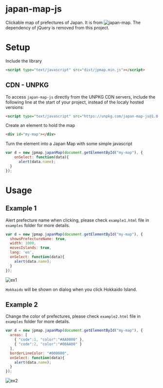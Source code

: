 # japan-map-js
Clickable map of prefectures of Japan. It is from ![japan-map](http://takemaru-hirai.github.io/japan-map/). The dependency of jQuery is removed from this project.

# Setup

Include the library

```html
<script type="text/javascript" src="dist/jpmap.min.js"></script>
```

## CDN - UNPKG
To access `japan-map-js` directly from the UNPKG CDN servers, include the following line at the start of your project, instead of the localy hosted versions:

```html
<script type="text/javascript" src="https://unpkg.com/japan-map-js@1.0.0/dist/jpmap.min.js"></script>
```

Create an element to hold the map

```html
<div id="my-map"></div>
```

Turn the element into a Japan Map with some simple javascript

```javascript
var d = new jpmap.japanMap(document.getElementById("my-map"), {
    onSelect: function(data){
      alert(data.name);
  }
});
```

# Usage

## Example 1
Alert prefecture name when clicking, please check `example1.html` file in `examples` folder for more details.  

```javascript
var d = new jpmap.japanMap(document.getElementById("my-map"), {
  showsPrefectureName: true,
  width: 1000,
  movesIslands: true,
  lang: 'en',
  onSelect: function(data){
    alert(data.name);
  }
});
```

![ex1](https://user-images.githubusercontent.com/8428372/74094337-e4557b00-4b22-11ea-9fc8-dd2ef509a6fd.png)

`Hokkaido` will be shown on dialog when you click Hokkaido Island.

## Example 2
Change the color of prefectures, please check `example2.html` file in `examples` folder for more details.  

```javascript
var d = new jpmap.japanMap(document.getElementById("my-map"), {
  areas: [
    { "code":1, "color":"#AA0000" }, 
    { "code":2, "color":"#00AA00" }
  ],
  borderLineColor: "#000000", 
  onSelect: function(data){
    alert(data.name);
  }
});
```

![ex2](https://user-images.githubusercontent.com/8428372/74094335-e28bb780-4b22-11ea-8448-aa2c7dadfe95.png)

